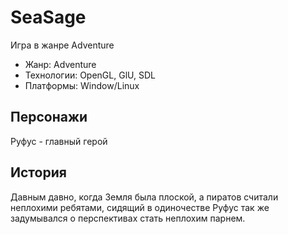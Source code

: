 SeaSage
======

Игра в жанре Adventure

* Жанр: Adventure
* Технологии: OpenGL, GlU, SDL
* Платформы: Window/Linux

Персонажи
---------

Руфус - главный герой

История
-------

Давным давно, когда Земля была плоской, а пиратов считали неплохими ребятами,
сидящий в одиночестве Руфус так же задумывался о перспективах стать неплохим
парнем.
